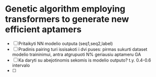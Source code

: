 # Genetic algorithm employing transformers to generate new efficient aptamers

- [ ] Pritaikyti NN modelio outputa (seq1,seq2,label)
- [ ] Pradinis pairing turi issisakoti i dvi puses: pirmas sukurti dataset modelio traininimui, antra atgrupuoti N% geriausiu aptameru GA
- [ ] Ka daryti su abejotinomis sekomis is modelio outputo? t.y. 0.4-0.6 intervalo
- [ ] 

